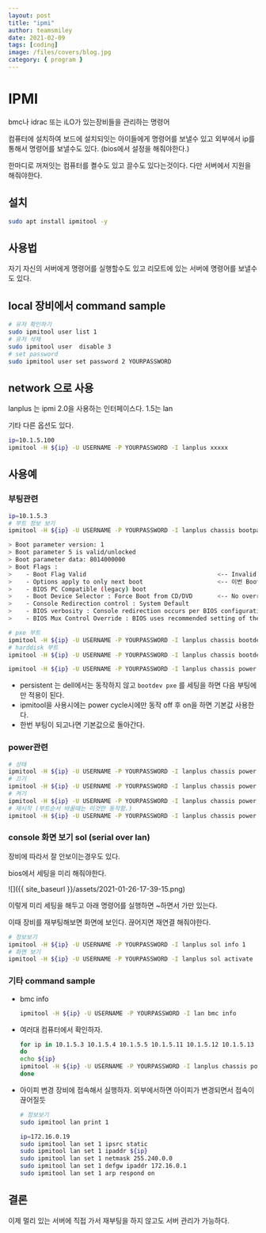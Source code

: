 ```yaml
---
layout: post
title: "ipmi"
author: teamsmiley
date: 2021-02-09
tags: [coding]
image: /files/covers/blog.jpg
category: { program }
---
```


# IPMI

bmc나 idrac 또는 iLO가 있는장비들을 관리하는 명령어

컴퓨터에 설치하여 보드에 설치되잇는 아이들에게 명령어를 보낼수 있고 외부에서 ip를 통해서 명령어를 보낼수도 있다. (bios에서 설정을 해줘야한다.)

한마디로 꺼져잇는 컴퓨터를 켤수도 있고 끌수도 있다는것이다. 다만 서버에서 지원을 해줘야한다.

## 설치

```bash
sudo apt install ipmitool -y
```

## 사용법

자기 자신의 서버에게 명령어를 실행할수도 있고 리모트에 있는 서버에 명령어를 보낼수도 있다.

## local 장비에서 command sample

```bash
# 유저 확인하기
sudo ipmitool user list 1
# 유저 삭제
sudo ipmitool user  disable 3
# set password
sudo ipmitool user set password 2 YOURPASSWORD
```

## network 으로 사용

lanplus 는 ipmi 2.0을 사용하는 인터페이스다. 1.5는 lan

기타 다른 옵션도 있다.

```bash
ip=10.1.5.100
ipmitool -H ${ip} -U USERNAME -P YOURPASSWORD -I lanplus xxxxx
```

## 사용예

### 부팅관련

```bash
ip=10.1.5.3
# 부트 정보 보기
ipmitool -H ${ip} -U USERNAME -P YOURPASSWORD -I lanplus chassis bootparam get 5

> Boot parameter version: 1
> Boot parameter 5 is valid/unlocked
> Boot parameter data: 8014000000
> Boot Flags :
>    - Boot Flag Valid                                     <-- Invalid -> Valid로 바뀜
>    - Options apply to only next boot                     <-- 이번 Boot Device설정은 일회성
>    - BIOS PC Compatible (legacy) boot
>    - Boot Device Selector : Force Boot from CD/DVD       <-- No override -> Force Boot ...로 바뀜
>    - Console Redirection control : System Default
>    - BIOS verbosity : Console redirection occurs per BIOS configuration setting (default)
>    - BIOS Mux Control Override : BIOS uses recommended setting of the mux at the end of POST

# pxe 부트
ipmitool -H ${ip} -U USERNAME -P YOURPASSWORD -I lanplus chassis bootdev pxe # options=persistent
# harddisk 부트
ipmitool -H ${ip} -U USERNAME -P YOURPASSWORD -I lanplus chassis bootdev disk # options=persistent

ipmitool -H ${ip} -U USERNAME -P YOURPASSWORD -I lanplus chassis power cycle
```

- persistent 는 dell에서는 동작하지 않고 `bootdev pxe` 를 세팅을 하면 다음 부팅에만 적용이 된다.
- ipmitool을 사용시에는 power cycle시에만 동작 off 후 on을 하면 기본값 사용한다.
- 한번 부팅이 되고나면 기본값으로 돌아간다.

### power관련

```bash
# 상태
ipmitool -H ${ip} -U USERNAME -P YOURPASSWORD -I lanplus chassis power status
# 끄기
ipmitool -H ${ip} -U USERNAME -P YOURPASSWORD -I lanplus chassis power off
# 켜기
ipmitool -H ${ip} -U USERNAME -P YOURPASSWORD -I lanplus chassis power on
# 재시작 (부트순서 바꿀때는 이것만 동작함.)
ipmitool -H ${ip} -U USERNAME -P YOURPASSWORD -I lanplus chassis power cycle
```

### console 화면 보기 sol (serial over lan)

장비에 따라서 잘 안보이는경우도 있다.

bios에서 세팅을 미리 해줘야한다.

![]({{ site_baseurl }}/assets/2021-01-26-17-39-15.png)

이렇게 미리 세팅을 해두고 아래 명령어를 실행하면 ~하면서 가만 있는다.

이때 장비를 재부팅해보면 화면에 보인다. 끊어지면 재연결 해줘야한다.

```bash
# 정보보기
ipmitool -H ${ip} -U USERNAME -P YOURPASSWORD -I lanplus sol info 1
# 화면 보기
ipmitool -H ${ip} -U USERNAME -P YOURPASSWORD -I lanplus sol activate
```

### 기타 command sample

- bmc info
  ```bash
  ipmitool -H ${ip} -U USERNAME -P YOURPASSWORD -I lan bmc info
  ```
- 여러대 컴퓨터에서 확인하자.

  ```bash
  for ip in 10.1.5.3 10.1.5.4 10.1.5.5 10.1.5.11 10.1.5.12 10.1.5.13 10.1.5.21 10.1.5.22 10.1.5.23
  do
  echo ${ip}
  ipmitool -H ${ip} -U USERNAME -P YOURPASSWORD -I lanplus chassis power status
  done
  ```

- 아이피 변경
  장비에 접속해서 실행하자. 외부에서하면 아이피가 변경되면서 접속이 끊어질듯

  ```bash
  # 정보보기
  sudo ipmitool lan print 1

  ip=172.16.0.19
  sudo ipmitool lan set 1 ipsrc static
  sudo ipmitool lan set 1 ipaddr ${ip}
  sudo ipmitool lan set 1 netmask 255.240.0.0
  sudo ipmitool lan set 1 defgw ipaddr 172.16.0.1
  sudo ipmitool lan set 1 arp respond on
  ```

## 결론

이제 멀리 있는 서버에 직접 가서 재부팅을 하지 않고도 서버 관리가 가능하다.
